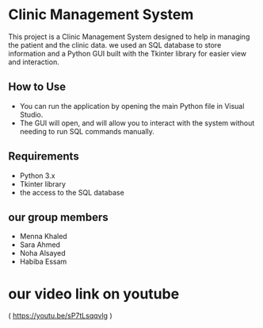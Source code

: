 # Clinic Management System
This project is a Clinic Management System designed to help in managing the patient and the clinic data. we used an SQL database to store information and a Python GUI built with the Tkinter library for easier view and interaction.
## How to Use
- You can run the application by opening the main Python file in Visual Studio.
- The GUI will open, and will allow you to interact with the system without needing to run SQL commands manually.
## Requirements
- Python 3.x
- Tkinter library 
- the access to the SQL database 
## our group members
- Menna Khaled  
- Sara Ahmed  
- Noha Alsayed  
- Habiba Essam
# our video link on youtube
( https://youtu.be/sP7tLsqqvlg )
